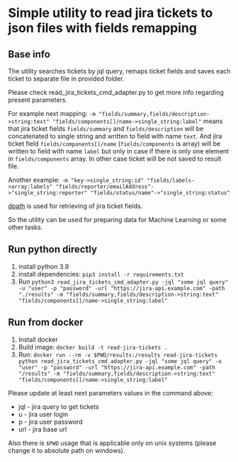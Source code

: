 # Simple utility to read jira tickets to json files with fields remapping

## Base info
The utility searches tickets by jql query, remaps ticket fields and saves each ticket to separate file in provided folder.

Please check read_jira_tickets_cmd_adapter.py to get more info regarding present parameters.

For example next mapping: `-m "fields/summary,fields/description->string:text" "fields/components[]/name->single_string:label"`
means that jira ticket fields `fields/summary` and `fields/description` will be concatenated to single string and written to field with name `text`.
And jira ticket field `fields/components[]/name` (`fields/components` is array) will be written to field with name `label` but only in case if there is only one element in `fields/components` array. In other case ticket will be not saved to result file.

Another example: `-m "key->single_string:id" "fields/labels->array:labels" "fields/reporter/emailAddress"->"single_string:reporter" "fields/status/name"->"single_string:status"`

[dpath](https://pypi.org/project/dpath/) is used for retrieving of jira ticket fields.

So the utility can be used for preparing data for Machine Learning or some other tasks.

## Run python directly
1) install python 3.9
2) install dependencies: `pip3 install -r requirements.txt`
3) Run `python3 read_jira_tickets_cmd_adapter.py -jql "some jql query" -u "user" -p "password" -url "https://jira-api.example.com" -path "./results" -m "fields/summary,fields/description->string:text" "fields/components[]/name->single_string:label"`

## Run from docker
1) Install docker
2) Build image: `docker build -t read-jira-tickets .`
3) Run: `docker run --rm -v $PWD/results:/results read-jira-tickets python read_jira_tickets_cmd_adapter.py -jql "some jql query" -u "user" -p "password" -url "https://jira-api.example.com" -path "/results" -m "fields/summary,fields/description->string:text" "fields/components[]/name->single_string:label"`

Please update at least next parameters values in the command above:
- jql - jira query to get tickets
- u - jira user login
- p - jira user password
- url - jira base url
 
Also there is `$PWD` usage that is applicable only on unix systems (please change it to absolute path on windows). 
